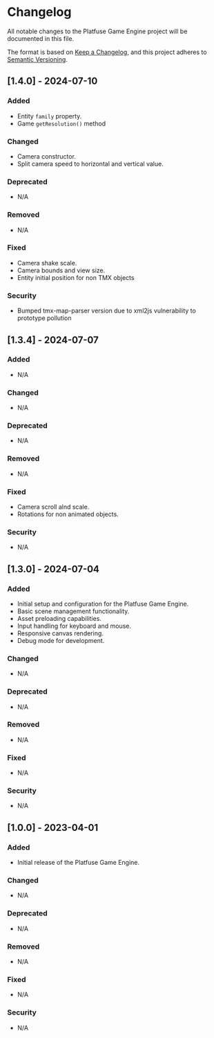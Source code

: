 # Changelog

All notable changes to the Platfuse Game Engine project will be documented in this file.

The format is based on [Keep a Changelog](https://keepachangelog.com/en/1.0.0/), and this project adheres to [Semantic Versioning](https://semver.org/spec/v2.0.0.html).

## [1.4.0] - 2024-07-10

### Added

-   Entity `family` property.
-   Game `getResolution()` method

### Changed

-   Camera constructor.
-   Split camera speed to horizontal and vertical value.

### Deprecated

-   N/A

### Removed

-   N/A

### Fixed

-   Camera shake scale.
-   Camera bounds and view size.
-   Entity initial position for non TMX objects

### Security

-   Bumped tmx-map-parser version due to xml2js vulnerability to prototype pollution

## [1.3.4] - 2024-07-07

### Added

-   N/A

### Changed

-   N/A

### Deprecated

-   N/A

### Removed

-   N/A

### Fixed

-   Camera scroll alnd scale.
-   Rotations for non animated objects.

### Security

-   N/A

## [1.3.0] - 2024-07-04

### Added

-   Initial setup and configuration for the Platfuse Game Engine.
-   Basic scene management functionality.
-   Asset preloading capabilities.
-   Input handling for keyboard and mouse.
-   Responsive canvas rendering.
-   Debug mode for development.

### Changed

-   N/A

### Deprecated

-   N/A

### Removed

-   N/A

### Fixed

-   N/A

### Security

-   N/A

## [1.0.0] - 2023-04-01

### Added

-   Initial release of the Platfuse Game Engine.

### Changed

-   N/A

### Deprecated

-   N/A

### Removed

-   N/A

### Fixed

-   N/A

### Security

-   N/A
